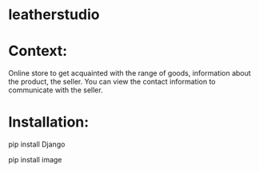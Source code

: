 # leatherstudio

# Context:
Online store to get acquainted with the range of goods, information about the product, the seller.
You can view the contact information to communicate with the seller.


# Installation:
pip install Django

pip install image
